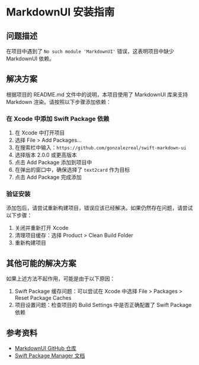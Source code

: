 # MarkdownUI 安装指南

## 问题描述

在项目中遇到了 `No such module 'MarkdownUI'` 错误，这表明项目中缺少 MarkdownUI 依赖。

## 解决方案

根据项目的 README.md 文件中的说明，本项目使用了 MarkdownUI 库来支持 Markdown 渲染。请按照以下步骤添加依赖：

### 在 Xcode 中添加 Swift Package 依赖

1. 在 Xcode 中打开项目
2. 选择 File > Add Packages...
3. 在搜索栏中输入：`https://github.com/gonzalezreal/swift-markdown-ui`
4. 选择版本 2.0.0 或更高版本
5. 点击 Add Package 添加到项目中
6. 在弹出的窗口中，确保选择了 `text2card` 作为目标
7. 点击 Add Package 完成添加

### 验证安装

添加包后，请尝试重新构建项目，错误应该已经解决。如果仍然存在问题，请尝试以下步骤：

1. 关闭并重新打开 Xcode
2. 清理项目缓存：选择 Product > Clean Build Folder
3. 重新构建项目

## 其他可能的解决方案

如果上述方法不起作用，可能是由于以下原因：

1. Swift Package 缓存问题：可以尝试在 Xcode 中选择 File > Packages > Reset Package Caches
2. 项目设置问题：检查项目的 Build Settings 中是否正确配置了 Swift Package 依赖

## 参考资料

- [MarkdownUI GitHub 仓库](https://github.com/gonzalezreal/swift-markdown-ui)
- [Swift Package Manager 文档](https://www.swift.org/package-manager/)
